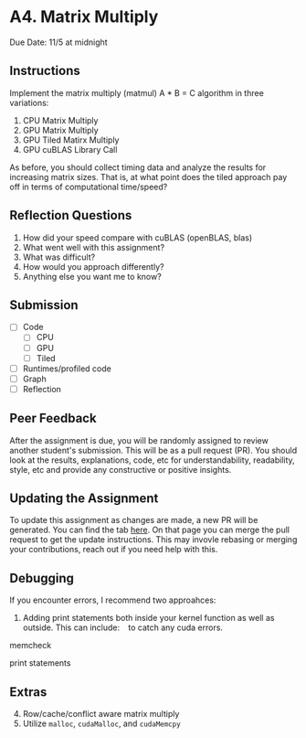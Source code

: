 # A4. Matrix Multiply

Due Date: 11/5 at midnight

## Instructions

Implement the matrix multiply (matmul) A * B = C algorithm in three variations:

1. CPU Matrix Multiply
2. GPU Matrix Multiply
3. GPU Tiled Matirx Multiply
4. GPU cuBLAS Library Call

As before, you should collect timing data and analyze the results for increasing
matrix sizes. That is, at what point does the tiled approach pay off in terms
of computational time/speed?

## Reflection Questions

1. How did your speed compare with cuBLAS (openBLAS, blas)
2. What went well with this assignment?
3. What was difficult?
4. How would you approach differently?
5. Anything else you want me to know?

## Submission
- [ ] Code
  - [ ] CPU
  - [ ] GPU
  - [ ] Tiled
- [ ] Runtimes/profiled code
- [ ] Graph
- [ ] Reflection

## Peer Feedback

After the assignment is due,
you will be randomly assigned to review another student's submission.
This will be as a pull request (PR).
You should look at the results, explanations, code, etc for
understandability, readability, style, etc and provide
any constructive or positive insights.

## Updating the Assignment

To update this assignment as changes are made,
a new PR will be generated.
You can find the tab [here](../../pulls).
On that page you can merge the pull request to get the update instructions.
This may invovle rebasing or merging your contributions, reach out
if you need help with this.

## Debugging

If you encounter errors, I recommend two approahces:

1. Adding print statements both inside your kernel function
   as well as outside.
   This can include: ` ` to catch any cuda errors.

memcheck

print statements

## Extras

4. Row/cache/conflict aware matrix multiply
1. Utilize `malloc`, `cudaMalloc`, and `cudaMemcpy`
